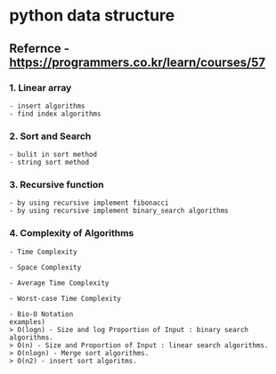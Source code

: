 # python data structure

## Refernce - https://programmers.co.kr/learn/courses/57

### 1. Linear array

    - insert algorithms 
    - find index algorithms

### 2. Sort and Search

    - bulit in sort method
    - string sort method
### 3. Recursive function

    - by using recursive implement fibonacci
    - by using recursive implement binary_search algorithms

### 4. Complexity of Algorithms

    - Time Complexity

    - Space Complexity

    - Average Time Complexity

    - Worst-case Time Complexity

    - Bio-O Notation
    examples)
    > O(logn) - Size and log Proportion of Input : binary search algorithms.
    > O(n) - Size and Proportion of Input : linear search algorithms.
    > O(nlogn) - Merge sort algorithms.
    > O(n2) - insert sort algoritms.